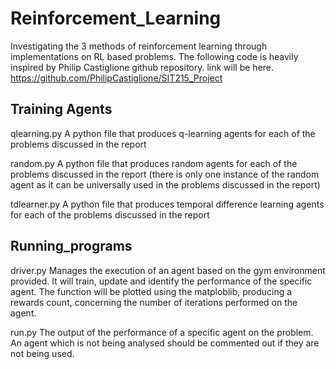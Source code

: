 # Reinforcement_Learning
Investigating the 3 methods of reinforcement learning through implementations on RL based problems. The following code is heavily inspired by Philip Castiglione github repository. link will be here. 
https://github.com/PhilipCastiglione/SIT215_Project


## Training Agents
qlearning.py 
A python file that produces q-learning agents for each of the problems discussed in the report

random.py 
A python file that produces random agents for each of the problems discussed in the report (there is only one instance of the random agent as it can be universally used in the problems discussed in the report)

tdlearner.py
A python file that produces temporal difference learning agents for each of the problems discussed in the report

## Running_programs
driver.py
Manages the execution of an agent based on the gym environment provided. It will train, update and identify the performance of the specific agent. The function will be plotted using the matploblib, producing a rewards count, concerning the number of iterations performed on the agent.

run.py
The output of the performance of a specific agent on the problem. An agent which is not being analysed should be commented out if they are not being used.  

